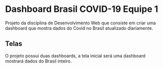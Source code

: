 # Dashboard Brasil COVID-19 Equipe 1
Projeto da disciplina de Desenvolvimento Web que consiste em criar uma dashboard que mostra dados do Covid no Brasil atualizado diariamente.

## Telas

O projeto possui duas dashboards, a tela inicial será uma dashboard mostrará dados do Brasil inteiro.

